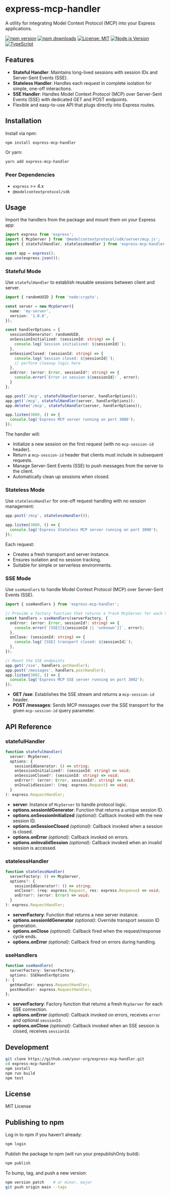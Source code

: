 # express-mcp-handler

A utility for integrating Model Context Protocol (MCP) into your Express applications.

[![npm version](https://img.shields.io/npm/v/express-mcp-handler.svg)](https://www.npmjs.com/package/express-mcp-handler)
[![npm downloads](https://img.shields.io/npm/dm/express-mcp-handler.svg)](https://www.npmjs.com/package/express-mcp-handler)
[![License: MIT](https://img.shields.io/badge/License-MIT-yellow.svg)](https://opensource.org/licenses/MIT)
[![Node.js Version](https://img.shields.io/node/v/express-mcp-handler.svg)](https://nodejs.org)
[![TypeScript](https://img.shields.io/badge/TypeScript-5.8-blue.svg)](https://www.typescriptlang.org/)

## Features

- **Stateful Handler**: Maintains long-lived sessions with session IDs and Server-Sent Events (SSE).
- **Stateless Handler**: Handles each request in complete isolation for simple, one-off interactions.
- **SSE Handler**: Handles Model Context Protocol (MCP) over Server-Sent Events (SSE) with dedicated GET and POST endpoints.
- Flexible and easy-to-use API that plugs directly into Express routes.

## Installation

Install via npm:

```bash
npm install express-mcp-handler
```

Or yarn:

```bash
yarn add express-mcp-handler
```

### Peer Dependencies

- `express` >= 4.x
- `@modelcontextprotocol/sdk`

## Usage

Import the handlers from the package and mount them on your Express app:

```ts
import express from 'express';
import { McpServer } from '@modelcontextprotocol/sdk/server/mcp.js';
import { statefulHandler, statelessHandler } from 'express-mcp-handler';

const app = express();
app.use(express.json());
```

### Stateful Mode

Use `statefulHandler` to establish reusable sessions between client and server.

```ts
import { randomUUID } from 'node:crypto';

const server = new McpServer({
  name: 'my-server',
  version: '1.0.0',
});

const handlerOptions = {
  sessionIdGenerator: randomUUID,
  onSessionInitialized: (sessionId: string) => {
    console.log(`Session initialized: ${sessionId}`);
  },
  onSessionClosed: (sessionId: string) => {
    console.log(`Session closed: ${sessionId}`);
    // perform cleanup logic here
  },
  onError: (error: Error, sessionId?: string) => {
    console.error(`Error in session ${sessionId}:`, error);
  }
};

app.post('/mcp', statefulHandler(server, handlerOptions));
app.get('/mcp', statefulHandler(server, handlerOptions));
app.delete('/mcp', statefulHandler(server, handlerOptions));

app.listen(3000, () => {
  console.log('Express MCP server running on port 3000');
});
```

The handler will:

- Initialize a new session on the first request (with no `mcp-session-id` header).
- Return a `mcp-session-id` header that clients must include in subsequent requests.
- Manage Server-Sent Events (SSE) to push messages from the server to the client.
- Automatically clean up sessions when closed.

### Stateless Mode

Use `statelessHandler` for one-off request handling with no session management:

```ts
app.post('/mcp', statelessHandler());

app.listen(3000, () => {
  console.log('Express Stateless MCP server running on port 3000');
});
```

Each request:

- Creates a fresh transport and server instance.
- Ensures isolation and no session tracking.
- Suitable for simple or serverless environments.

### SSE Mode
Use `sseHandlers` to handle Model Context Protocol (MCP) over Server-Sent Events (SSE).

```ts
import { sseHandlers } from 'express-mcp-handler';

// Provide a factory function that returns a fresh McpServer for each SSE connection
const handlers = sseHandlers(serverFactory, {
  onError: (error: Error, sessionId?: string) => {
    console.error(`[SSE][${sessionId || 'unknown'}]`, error);
  },
  onClose: (sessionId: string) => {
    console.log(`[SSE] transport closed: ${sessionId}`);
  },
});

// Mount the SSE endpoints
app.get('/sse', handlers.getHandler);
app.post('/messages', handlers.postHandler);
app.listen(3002, () => {
  console.log('Express MCP SSE server running on port 3002');
});
```

- **GET /sse**: Establishes the SSE stream and returns a `mcp-session-id` header.
- **POST /messages**: Sends MCP messages over the SSE transport for the given `mcp-session-id` query parameter.

## API Reference

### statefulHandler

```ts
function statefulHandler(
  server: McpServer,
  options: {
    sessionIdGenerator: () => string;
    onSessionInitialized?: (sessionId: string) => void;
    onSessionClosed?: (sessionId: string) => void;
    onError?: (error: Error, sessionId?: string) => void;
    onInvalidSession?: (req: express.Request) => void;
  }
): express.RequestHandler;
```

- **server**: Instance of `McpServer` to handle protocol logic.
- **options.sessionIdGenerator**: Function that returns a unique session ID.
- **options.onSessionInitialized** _(optional)_: Callback invoked with the new session ID.
- **options.onSessionClosed** _(optional)_: Callback invoked when a session is closed.
- **options.onError** _(optional)_: Callback invoked on errors.
- **options.onInvalidSession** _(optional)_: Callback invoked when an invalid session is accessed.

### statelessHandler

```ts
function statelessHandler(
  serverFactory: () => McpServer,
  options?: {
    sessionIdGenerator?: () => string;
    onClose?: (req: express.Request, res: express.Response) => void;
    onError?: (error: Error) => void;
  }
): express.RequestHandler;
```

- **serverFactory**: Function that returns a new server instance.
- **options.sessionIdGenerator** _(optional)_: Override transport session ID generation.
- **options.onClose** _(optional)_: Callback fired when the request/response cycle ends.
- **options.onError** _(optional)_: Callback fired on errors during handling.

### sseHandlers

```ts
function sseHandlers(
  serverFactory: ServerFactory,
  options: SSEHandlerOptions
): {
  getHandler: express.RequestHandler;
  postHandler: express.RequestHandler;
};
```

- **serverFactory**: Factory function that returns a fresh `McpServer` for each SSE connection.
- **options.onError** _(optional)_: Callback invoked on errors, receives `error` and optional `sessionId`.
- **options.onClose** _(optional)_: Callback invoked when an SSE session is closed, receives `sessionId`.

## Development

```bash
git clone https://github.com/your-org/express-mcp-handler.git
cd express-mcp-handler
npm install
npm run build
npm test
```

## License

MIT License

## Publishing to npm

Log in to npm if you haven't already:
```bash
npm login
```

Publish the package to npm (will run your prepublishOnly build):
```bash
npm publish
```

To bump, tag, and push a new version:
```bash
npm version patch    # or minor, major
git push origin main --tags
```